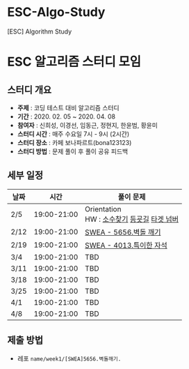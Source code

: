 # ESC-Algo-Study
[ESC] Algorithm Study

# ESC 알고리즘 스터디 모임

## 스터디 개요
* **주제** : 코딩 테스트 대비 알고리즘 스터디
* **기간** : 2020. 02. 05 ~ 2020. 04. 08
* **참여자** : 신희성, 이경선, 임동근, 정현지, 한윤범, 황윤미
* **스터디 시간** : 매주 수요일 7시 - 9시 (2시간)
* **스터디 장소** : 카페 보나파르트(bona123123)
* **스터디 방법** : 문제 풀이 후 풀이 공유 피드백

## 세부 일정
|날짜|시간|풀이 문제|
|----|---------|---------------------------------------------------|
|2/5|19:00-21:00|Orientation <br> HW : [소수찾기](https://programmers.co.kr/learn/courses/30/lessons/42839) [등굣길](https://programmers.co.kr/learn/courses/30/lessons/42898) [타겟 넘버](https://programmers.co.kr/learn/courses/30/lessons/43165)|
|2/12|19:00-21:00|[SWEA - 5656.벽돌 깨기](https://swexpertacademy.com/main/code/problem/problemDetail.do?contestProbId=AWXRQm6qfL0DFAUo)|
|2/19|19:00-21:00|[SWEA - 4013.특이한 자석](https://swexpertacademy.com/main/code/problem/problemDetail.do?contestProbId=AWIeV9sKkcoDFAVH)|
|3/4|19:00-21:00|TBD|
|3/11|19:00-21:00|TBD|
|3/18|19:00-21:00|TBD|
|3/25|19:00-21:00|TBD|
|4/1|19:00-21:00|TBD|
|4/8|19:00-21:00|TBD|

## 제출 방법
* 레포 `name/week1/[SWEA]5656.벽돌깨기.`
